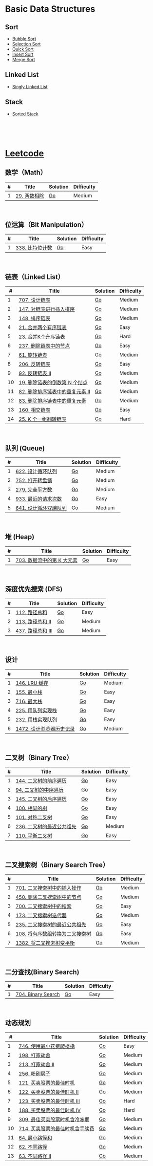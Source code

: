 # Basic Data Structures

## Sort

- [Bubble Sort](datastructure/sort/bubble-sort/bubble_sort.go)
- [Selection Sort](datastructure/sort/select-sort/select_sort.go)
- [Quick Sort](datastructure/sort/quick-sort/quick_sort_in_place.go)
- [Insert Sort](datastructure/sort/insert-sort/insert_sort.go)
- [Merge Sort](datastructure/sort/merge-sort/merge_sort.go)

## Linked List

- [Singly Linked List](datastructure/linkedlist/singly_linked_list.go)

## Stack

- [Sorted Stack](datastructure/stack/sorted_stack.go)

</br>
</br>
</br>

# [Leetcode](https://leetcode.com/)

 ## 数学（Math）

| #   | Title                                                                        | Solution                                           | Difficulty |
| --- | ---------------------------------------------------------------------------- | -------------------------------------------------- | ---------- |
| 1   | [29. 两数相除](https://leetcode-cn.com/problems/divide-two-integers/) | [Go](go/29-divide-two-integers/divide_two_integers.go) | Medium     |


<br/>

 ## 位运算（Bit Manipulation）

| #   | Title                                                                        | Solution                                           | Difficulty |
| --- | ---------------------------------------------------------------------------- | -------------------------------------------------- | ---------- |
| 1   | [338. 比特位计数](https://leetcode-cn.com/problems/counting-bits/) | [Go](go/338-counting-bits/counting_bits.go) | Easy     |


<br/>

 ## 链表（Linked List）

| #   | Title                                                                        | Solution                                           | Difficulty |
| --- | ---------------------------------------------------------------------------- | -------------------------------------------------- | ---------- |
| 1   | [707. 设计链表](https://leetcode-cn.com/problems/design-linked-list/) | [Go](go/707-design-linked-list/design_linked_list.go) | Medium     |
| 2   | [147. 对链表进行插入排序](https://leetcode-cn.com/problems/insertion-sort-list/) | [Go](go/147-insertion-sort-list/insertion_sort_list.go) | Medium     |
| 3   | [148. 排序链表](https://leetcode-cn.com/problems/sort-list/) | [Go](go/148-sort-list/sort_list.go) | Medium     |
| 4   | [21. 合并两个有序链表](https://leetcode-cn.com/problems/merge-two-sorted-lists/) | [Go](go/21-merge-two-sorted-lists/merge_two_sorted_lists.go) | Easy     |
| 5   | [23. 合并K个升序链表](https://leetcode-cn.com/problems/merge-k-sorted-lists/) | [Go](go/23-merge-k-sorted-lists/merge_k_sorted_lists.go) | Hard     |
| 6   | [237. 删除链表中的节点](https://leetcode-cn.com/problems/delete-node-in-a-linked-list/) | [Go](go/237-delete-node-in-a-linked-list/delete_node.go) | Easy     |
| 7   | [61. 旋转链表](https://leetcode-cn.com/problems/rotate-list/) | [Go](go/61-rotate-list/rotate_list.go) | Medium     |
| 8   | [206. 反转链表](https://leetcode-cn.com/problems/reverse-linked-list/) | [Go](go/206-reverse-linked-list/reverse_linked_list.go) | Easy     |
| 9   | [92. 反转链表 II](https://leetcode-cn.com/problems/reverse-linked-list-ii/) | [Go](go/92_reverse-linked-list-ii/reverse_linked_list_ii.go) | Medium     |
| 10   | [19. 删除链表的倒数第 N 个结点](https://leetcode-cn.com/problems/remove-nth-node-from-end-of-list/) | [Go](go/19-remove-nth-node-from-end-of-list/remove_nth_node.go) | Medium     |
| 11   | [82. 删除排序链表中的重复元素 II](https://leetcode-cn.com/problems/remove-duplicates-from-sorted-list-ii/) | [Go](go/82-remove-duplicates-from-sorted-list-ii/remove_duplicates_ii.go) | Medium     |
| 12   | [83. 删除排序链表中的重复元素](https://leetcode-cn.com/problems/remove-duplicates-from-sorted-list/) | [Go](go/83-remove-duplicates-from-sorted-list/remove_duplicates.go) | Medium     |
| 13   | [160. 相交链表](https://leetcode-cn.com/problems/intersection-of-two-linked-lists/) | [Go](go/160-intersection-of-two-linked-lists/intersection_linked_list.go) | Easy     |
| 14   | [25. K 个一组翻转链表](https://leetcode-cn.com/problems/reverse-nodes-in-k-group/) | [Go](go/25-reverse-nodes-in-k-group/reverse_nodes_in_k_group.go) | Hard     |


<br/>

## 队列 (Queue)

| #   | Title                                                                        | Solution                                           | Difficulty |
| --- | ---------------------------------------------------------------------------- | -------------------------------------------------- | ---------- |
| 1   | [622. 设计循环队列](https://leetcode-cn.com/problems/design-circular-queue/) | [Go](go/622-design-circular-queue/circle_queue.go) | Medium     |
| 2   | [752. 打开转盘锁](https://leetcode-cn.com/problems/open-the-lock/)           | [Go](go/752-open-the-lock/open_lock.go)            | Medium     |
| 3   | [279. 完全平方数](https://leetcode-cn.com/problems/perfect-squares/)         | [Go](go/279-perfect-squares/perfect_squares.go)    | Medium     |
| 4   | [933. 最近的请求次数](https://leetcode-cn.com/problems/number-of-recent-calls/)         | [Go](go/933-number-of-recent-calls/number_of_recent_calls.go)    | Easy     |
| 5   | [641. 设计循环双端队列](https://leetcode-cn.com/problems/design-circular-deque/)         | [Go](go/641-design-circular-deque/design_circular_deque.go)    | Medium     |


<br/>

## 堆 (Heap)

| #   | Title                                                                        | Solution                                           | Difficulty |
| --- | ---------------------------------------------------------------------------- | -------------------------------------------------- | ---------- |
| 1   | [703. 数据流中的第 K 大元素](https://leetcode-cn.com/problems/kth-largest-element-in-a-stream/) | [Go](go/703-kth-largest-element-in-a-stream/element_in_a_stream.go) | Easy     |


<br/>

## 深度优先搜索 (DFS)

| #   | Title                                                                        | Solution                                           | Difficulty |
| --- | ---------------------------------------------------------------------------- | -------------------------------------------------- | ---------- |
| 1   | [112. 路径总和](https://leetcode-cn.com/problems/path-sum/) | [Go](go/112-path-sum/path_sum.go) | Easy     |
| 2   | [113. 路径总和 II](https://leetcode-cn.com/problems/path-sum-ii/) | [Go](go/113-path-sum-ii/path_sum_ii.go) | Medium     |
| 3   | [437. 路径总和 III](https://leetcode-cn.com/problems/path-sum-iii/) | [Go](go/437-path-sum-iii/path_sum_iii.go) | Medium     |



<br/>

## 设计

| #   | Title                                                                                | Solution                                                        | Difficulty |
| --- | ------------------------------------------------------------------------------------ | --------------------------------------------------------------- | ---------- |
| 1   | [146. LRU 缓存](https://leetcode-cn.com/problems/lru-cache/)                         | [Go](./go/146-lru-cache/lru_cache.go)                           | Medium     |
| 2   | [155. 最小栈](https://leetcode-cn.com/problems/min-stack/)                           | [Go](go/155-min-stack/min_stack.go)                             | Easy       |
| 3   | [716. 最大栈](https://leetcode-cn.com/problems/max-stack/)                           | [Go](go/716-max-stack/max_stack.go)                             | Easy       |
| 4   | [225. 用队列实现栈](https://leetcode-cn.com/problems/implement-stack-using-queues/)  | [Go](go/225-implement-stack-using-queues/stack_using_queues.go) | Easy       |
| 5   | [232. 用栈实现队列](https://leetcode-cn.com/problems/implement-queue-using-stacks/)  | [Go](go/232-implement-queue-using-stacks/queue_using_stack.go)  | Easy       |
| 6   | [1472. 设计浏览器历史记录](https://leetcode-cn.com/problems/design-browser-history/) | [Go](go/1472-design-browser-history/broser_history.go)          | Medium     |

<br/>

## 二叉树（Binary Tree）

| #   | Title                                                                                             | Solution                                                        | Difficulty |
| --- | ------------------------------------------------------------------------------------------------- | --------------------------------------------------------------- | ---------- |
| 1   | [144. 二叉树的前序遍历](https://leetcode-cn.com/problems/binary-tree-preorder-traversal/) | [Go](go/144-binary-tree-preorder-traversal/preorder.go) | Easy     |
| 2   | [94. 二叉树的中序遍历](https://leetcode-cn.com/problems/binary-tree-inorder-traversal/) | [Go](go/94-binary-tree-inorder-traversal/inorder.go) | Easy     |
| 3   | [145. 二叉树的后序遍历](https://leetcode-cn.com/problems/binary-tree-postorder-traversal/) | [Go](go/145-binary-tree-postorder-traversal/postorder.go) | Easy     |
| 4   | [100. 相同的树](https://leetcode-cn.com/problems/same-tree/) | [Go](go/100-same-tree/same_tree.go) | Easy     |
| 5   | [101. 对称二叉树](https://leetcode-cn.com/problems/symmetric-tree/) | [Go](go/101-symmetric-tree/symmetric_tree.go) | Easy     |
| 6   | [236. 二叉树的最近公共祖先](https://leetcode-cn.com/problems/lowest-common-ancestor-of-a-binary-tree/) | [Go](go/236-lowest-common-ancestor-of-a-binary-tree/search_ancestor.go)     | Medium     |
| 7   | [110. 平衡二叉树](https://leetcode-cn.com/problems/balanced-binary-tree/) | [Go](go/110-balanced-binary-tree/balanced_binary_tree.go)     | Easy     |

<br />


## 二叉搜索树（Binary Search Tree）

| #   | Title                                                                                             | Solution                                                        | Difficulty |
| --- | ------------------------------------------------------------------------------------------------- | --------------------------------------------------------------- | ---------- |
| 1   | [701. 二叉搜索树中的插入操作](https://leetcode-cn.com/problems/insert-into-a-binary-search-tree/) | [Go](go/701-insert-into-a-binary-search-tree/insert_bst.go)     | Medium     |
| 2   | [450. 删除二叉搜索树中的节点](https://leetcode-cn.com/problems/delete-node-in-a-bst/)             | [Go](go/450-delete-node-in-a-bst/delete_bst.go)                 | Medium     |
| 3   | [700. 二叉搜索树中的搜索](https://leetcode-cn.com/problems/search-in-a-binary-search-tree/)       | [Go](go/700-search-in-a-binary-search-tree/search_bst.go)       | Easy       |
| 4   | [173. 二叉搜索树迭代器](https://leetcode-cn.com/problems/binary-search-tree-iterator/)            | [Go](go/225-implement-stack-using-queues/stack_using_queues.go) | Medium     |
| 5   | [235. 二叉搜索树的最近公共祖先](https://leetcode-cn.com/problems/lowest-common-ancestor-of-a-binary-search-tree/)            | [Go](go/235-lowest-common-ancestor-of-a-binary-search-tree/search_ancestor_bst.go) | Easy     |
| 6   | [108. 将有序数组转换为二叉搜索树](https://leetcode-cn.com/problems/convert-sorted-array-to-binary-search-tree/)            | [Go](go/108-convert-sorted-array-to-binary-search-tree/convert_array_to_bst.go) | Easy     |
| 7   | [1382. 将二叉搜索树变平衡](https://leetcode-cn.com/problems/balance-a-binary-search-tree/)            | [Go](go/1382-balance-a-binary-search-tree/balance_bst.go) | Medium     |

<br/>

## 二分查找(Binary Search)

| #   | Title                                                                 | Solution                                        | Difficulty |
| --- | --------------------------------------------------------------------- | ----------------------------------------------- | ---------- |
| 1   | [704. Binary Search](https://leetcode-cn.com/problems/binary-search/) | [Go](src/go/704-binary-search/binary_search.go) | Easy       |

<br/>

## 动态规划

| #   | Title                                                                                                                     | Solution                                                                            | Difficulty |
| --- | ------------------------------------------------------------------------------------------------------------------------- | ----------------------------------------------------------------------------------- | ---------- |
| 1   | [746. 使用最小花费爬楼梯](https://leetcode-cn.com/problems/min-cost-climbing-stairs/)                                     | [Go](go/746-min-cost-climbing-stairs/min_stairs.go)                                 | Easy       |
| 2   | [198. 打家劫舍](https://leetcode-cn.com/problems/house-robber/)                                                           | [Go](go/198-house-robber/robber.go)                                                 | Medium     |
| 3   | [213. 打家劫舍 II](https://leetcode-cn.com/problems/house-robber-ii/)                                                     | [Go](go/213-house-robber-ii/robber_next.go)                                         | Medium     |
| 4   | [256. 粉刷房子](https://leetcode-cn.com/problems/paint-house/)                                                            | [Go](go/256-paint-house/paint_house.go)                                             | Medium     |
| 5   | [121. 买卖股票的最佳时机](https://leetcode-cn.com/problems/best-time-to-buy-and-sell-stock/)                              | [Go](go/121-best-time-to-buy-and-sell-stock/sell_stock.go)                          | Medium     |
| 6   | [122. 买卖股票的最佳时机 II](https://leetcode-cn.com/problems/best-time-to-buy-and-sell-stock-ii/)                        | [Go](go/122-best-time-to-buy-and-sell-stock-ii/sell_stock_ii.go)                    | Medium     |
| 7   | [123. 买卖股票的最佳时机 III](https://leetcode-cn.com/problems/best-time-to-buy-and-sell-stock-iii/)                      | [Go](go/123-best-time-to-buy-and-sell-stock-iii/sell_stock_iii.go)                  | Hard       |
| 8   | [188. 买卖股票的最佳时机 IV](https://leetcode-cn.com/problems/best-time-to-buy-and-sell-stock-iv/)                        | [Go](go/188-best-time-to-buy-and-sell-stock-iv/sell_stock_iv.go)                    | Hard       |
| 9   | [309. 最佳买卖股票时机含冷冻期](https://leetcode-cn.com/problems/best-time-to-buy-and-sell-stock-with-cooldown/)          | [Go](go/309-best-time-to-buy-and-sell-stock-with-cooldown/sell_stock_cooldown.go)   | Medium     |
| 10  | [714. 买卖股票的最佳时机含手续费](https://leetcode-cn.com/problems/best-time-to-buy-and-sell-stock-with-transaction-fee/) | [Go](go/714-best-time-to-buy-and-sell-stock-with-transaction-fee/sell_stock_fee.go) | Medium     |
| 11  | [64. 最小路径和](https://leetcode-cn.com/problems/minimum-path-sum/)                                                      | [Go](go/64-minimum-path-sum/min_path_sum.go)                                        | Medium     |
| 12  | [62. 不同路径](https://leetcode-cn.com/problems/minimum-path-sum/)                                                        | [Go](go/62-unique-paths/unique_path.go)                                             | Medium     |
| 13  | [63. 不同路径 II](https://leetcode-cn.com/problems/unique-paths-ii/)                                                      | [Go](go/63-unique-paths-ii/unique_path_ii.go)                                       | Medium     |

<br />
